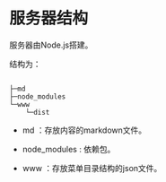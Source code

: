 # 服务器结构

服务器由Node.js搭建。

结构为：

```

├─md
├─node_modules
└─www
    └─dist

```

- md ：存放内容的markdown文件。

- node_modules : 依赖包。

- www ：存放菜单目录结构的json文件。